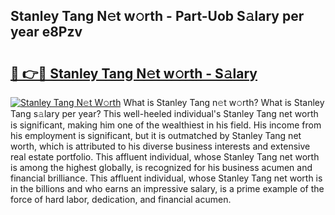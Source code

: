 ## Stanley Tang N𝚎t w𝚘rth - Part-Uob S𝚊lary per year e8Pzv

# <h2><a href="http://gc574y.nevu.top/?p=Stanley+Tang">🔗 👉🔴 Stanley Tang N𝚎t w𝚘rth - S𝚊lary</a></h2>

[![Stanley Tang N𝚎t W𝚘rth](https://i.imgur.com/Oavwk0R.jpeg)](http://gc574y.nevu.top/?p=Stanley+Tang)
What is Stanley Tang n𝚎t w𝚘rth? What is Stanley Tang s𝚊lary per year?
This well-heeled individual's Stanley Tang net worth is significant, making him one of the wealthiest in his field. His income from his employment is significant, but it is outmatched by Stanley Tang net worth, which is attributed to his diverse business interests and extensive real estate portfolio. This affluent individual, whose Stanley Tang net worth is among the highest globally, is recognized for his business acumen and financial brilliance. This affluent individual, whose Stanley Tang net worth is in the billions and who earns an impressive salary, is a prime example of the force of hard labor, dedication, and financial acumen.
